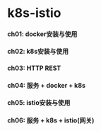 # k8s-istio

#### ch01: docker安装与使用

#### ch02: k8s安装与使用

#### ch03: HTTP REST

#### ch04: 服务 + docker + k8s

#### ch05: istio安装与使用

#### ch06: 服务 + k8s + istio(网关)